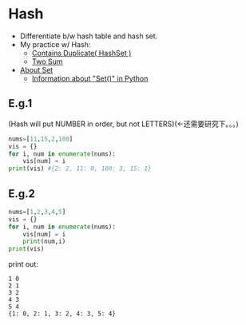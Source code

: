 # Hash

* Differentiate b/w hash table and hash set.
* My practice w/ Hash:
  * [Contains Duplicate( HashSet )](https://github.com/tingyuyang/python_lc/blob/master/Easy/217.%20Contains%20Duplicate.py)
  * [Two Sum](https://github.com/tingyuyang/python_lc/blob/master/Easy/1.%20Two%20Sum.py)
* [About Set](https://github.com/tingyuyang/python_lc/blob/master/Memo/About%20Set.md)
	* [Information about "Set()" in Python](http://www.learnpython.org/en/Sets)


## E.g.1
(Hash will put NUMBER in order, but not LETTERS)(<-还需要研究下。。。)
```python
nums=[11,15,2,100]
vis = {}
for i, num in enumerate(nums):
    vis[num] = i
print(vis) #{2: 2, 11: 0, 100: 3, 15: 1}
```
## E.g.2
```python
nums=[1,2,3,4,5]
vis = {}
for i, num in enumerate(nums):
	vis[num] = i
	print(num,i)
print(vis)
```
print out:
```
1 0
2 1
3 2
4 3
5 4
{1: 0, 2: 1, 3: 2, 4: 3, 5: 4}
```

